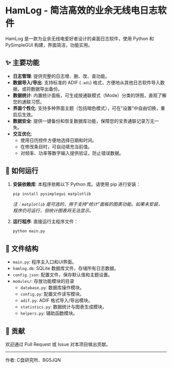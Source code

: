 # HamLog - 简洁高效的业余无线电日志软件

HamLog 是一款为业余无线电爱好者设计的桌面日志软件，使用 Python 和 PySimpleGUI 构建，界面简洁，功能实用。

## ✨ 主要功能

- **日志管理**: 提供完整的日志增、删、改、查功能。
- **数据导入/导出**: 支持标准的 ADIF (`.adi`) 格式，方便地从其他日志软件导入数据，或将数据导出备份。
- **数据统计**: 内置统计面板，可生成按通联模式（Mode）分类的饼图，直观了解您的通联习惯。
- **界面个性化**: 支持多种界面主题（包括暗色模式），可在“设置”中自由切换，重启后生效。
- **数据安全**: 提供一键备份和恢复数据库功能，保障您的宝贵通联记录万无一失。
- **交互优化**:
    - 使用日历控件方便地选择日期和时间。
    - 在修改条目时，可自动填充当前值。
    - 对频率、功率等数字输入提供验证，防止错误数据。

## 🚀 如何运行

1.  **安装依赖库**:
    本程序依赖以下 Python 库。请使用 pip 进行安装：
    ```bash
    pip install pysimplegui matplotlib
    ```
    *注：`matplotlib` 是可选的，用于支持“统计”面板的图表功能。如果未安装，程序仍可运行，但统计图表将无法显示。*

2.  **运行程序**:
    直接运行主程序文件：
    ```bash
    python main.py
    ```

## 📝 文件结构

- `main.py`: 程序主入口和UI界面。
- `hamlog.db`: SQLite 数据库文件，存储所有日志数据。
- `config.json`: 配置文件，保存默认值和主题设置。
- `modules/`: 存放功能模块的目录
    - `database.py`: 数据库操作模块。
    - `config.py`: 配置文件读写模块。
    - `adif.py`: ADIF 格式导入/导出模块。
    - `statistics.py`: 数据统计与图表生成模块。
    - `helpers.py`: 辅助函数模块。

## 🤝 贡献

欢迎通过 Pull Request 或 Issue 对本项目做出贡献。

---
作者: C盘研究所、BG5JQN
